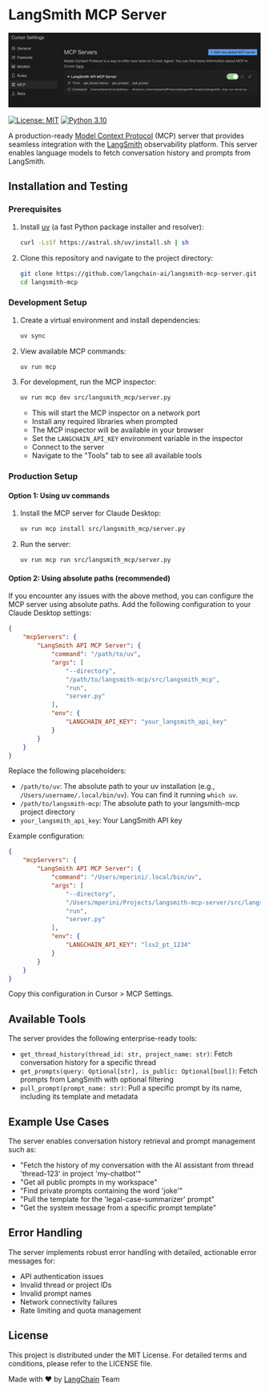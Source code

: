 # LangSmith MCP Server

![LangSmith Cursor Integration](assets/cursor_mcp.png)

[![License: MIT](https://img.shields.io/badge/License-MIT-yellow.svg)](https://opensource.org/licenses/MIT)
[![Python 3.10](https://img.shields.io/badge/python-3.10-blue.svg)](https://www.python.org/downloads/release/python-3100/)

A production-ready [Model Context Protocol](https://modelcontextprotocol.io/introduction) (MCP) server that provides seamless integration with the [LangSmith](https://smith.langchain.com) observability platform. This server enables language models to fetch conversation history and prompts from LangSmith.

## Installation and Testing

### Prerequisites

1. Install [uv](https://github.com/astral-sh/uv) (a fast Python package installer and resolver):
   ```bash
   curl -LsSf https://astral.sh/uv/install.sh | sh
   ```

2. Clone this repository and navigate to the project directory:
   ```bash
   git clone https://github.com/langchain-ai/langsmith-mcp-server.git
   cd langsmith-mcp
   ```

### Development Setup

1. Create a virtual environment and install dependencies:
   ```bash
   uv sync
   ```

2. View available MCP commands:
   ```bash
   uv run mcp
   ```

3. For development, run the MCP inspector:
   ```bash
   uv run mcp dev src/langsmith_mcp/server.py
   ```
   - This will start the MCP inspector on a network port
   - Install any required libraries when prompted
   - The MCP inspector will be available in your browser
   - Set the `LANGCHAIN_API_KEY` environment variable in the inspector
   - Connect to the server
   - Navigate to the "Tools" tab to see all available tools

### Production Setup

#### Option 1: Using uv commands

1. Install the MCP server for Claude Desktop:
   ```bash
   uv run mcp install src/langsmith_mcp/server.py
   ```

2. Run the server:
   ```bash
   uv run mcp run src/langsmith_mcp/server.py
   ```

#### Option 2: Using absolute paths (recommended)

If you encounter any issues with the above method, you can configure the MCP server using absolute paths. Add the following configuration to your Claude Desktop settings:

```json
{
    "mcpServers": {
        "LangSmith API MCP Server": {
            "command": "/path/to/uv",
            "args": [
                "--directory",
                "/path/to/langsmith-mcp/src/langsmith_mcp",
                "run",
                "server.py"
            ],
            "env": {
                "LANGCHAIN_API_KEY": "your_langsmith_api_key"
            }
        }
    }
}
```

Replace the following placeholders:
- `/path/to/uv`: The absolute path to your uv installation (e.g., `/Users/username/.local/bin/uv`). You can find it running `which uv`.
- `/path/to/langsmith-mcp`: The absolute path to your langsmith-mcp project directory
- `your_langsmith_api_key`: Your LangSmith API key

Example configuration:
```json
{
    "mcpServers": {
        "LangSmith API MCP Server": {
            "command": "/Users/mperini/.local/bin/uv",
            "args": [
                "--directory",
                "/Users/mperini/Projects/langsmith-mcp-server/src/langsmith_mcp",
                "run",
                "server.py"
            ],
            "env": {
                "LANGCHAIN_API_KEY": "lsv2_pt_1234"
            }
        }
    }
}
```

Copy this configuration in Cursor > MCP Settings.

## Available Tools

The server provides the following enterprise-ready tools:

- `get_thread_history(thread_id: str, project_name: str)`: Fetch conversation history for a specific thread
- `get_prompts(query: Optional[str], is_public: Optional[bool])`: Fetch prompts from LangSmith with optional filtering
- `pull_prompt(prompt_name: str)`: Pull a specific prompt by its name, including its template and metadata

## Example Use Cases

The server enables conversation history retrieval and prompt management such as:

- "Fetch the history of my conversation with the AI assistant from thread 'thread-123' in project 'my-chatbot'"
- "Get all public prompts in my workspace"
- "Find private prompts containing the word 'joke'"
- "Pull the template for the 'legal-case-summarizer' prompt"
- "Get the system message from a specific prompt template"

## Error Handling

The server implements robust error handling with detailed, actionable error messages for:

- API authentication issues
- Invalid thread or project IDs
- Invalid prompt names
- Network connectivity failures
- Rate limiting and quota management

## License

This project is distributed under the MIT License. For detailed terms and conditions, please refer to the LICENSE file.


Made with ❤️ by [LangChain](https://langchain.com) Team